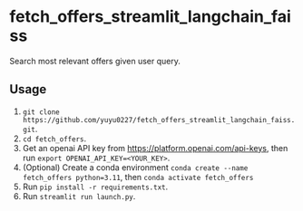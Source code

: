 # fetch_offers_streamlit_langchain_faiss
Search most relevant offers given user query.

## Usage

1. `git clone https://github.com/yuyu0227/fetch_offers_streamlit_langchain_faiss.git`.
2. `cd fetch_offers`.
1. Get an openai API key from https://platform.openai.com/api-keys, then run `export OPENAI_API_KEY=<YOUR_KEY>`.
2. (Optional) Create a conda environment `conda create --name fetch_offers python=3.11`, then `conda activate fetch_offers`
3. Run `pip install -r requirements.txt`.
4. Run `streamlit run launch.py`.
